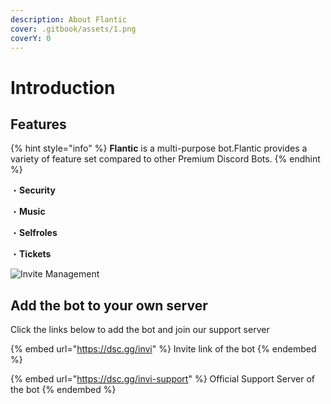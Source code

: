 ```yaml
---
description: About Flantic
cover: .gitbook/assets/1.png
coverY: 0
---
```


# Introduction

## Features

{% hint style="info" %}
**Flantic** is a multi-purpose bot.Flantic provides a variety of feature set compared to other Premium Discord Bots.
{% endhint %}

・**Security**

・**Music**

・**Selfroles**

・**Tickets**

![Invite Management](https://i.imgur.com/1ELlK1Z.png)

## Add the bot to your own server

Click the links below to add the bot and join our support server

{% embed url="https://dsc.gg/invi" %}
Invite link of the bot
{% endembed %}

{% embed url="https://dsc.gg/invi-support" %}
Official Support Server of the bot
{% endembed %}
